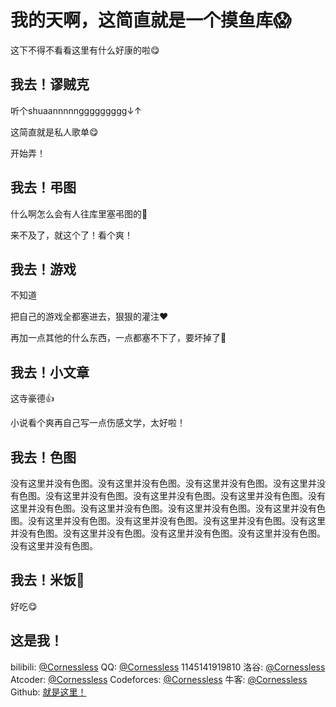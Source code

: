 # 我的天啊，这简直就是一个摸鱼库😱

这下不得不看看这里有什么好康的啦😋

## 我去！谬贼克

听个shuaannnnnggggggggg↓↑

这简直就是私人歌单😋

开始弄！

## 我去！弔图

什么啊怎么会有人往库里塞弔图的🤔

来不及了，就这个了！看个爽！

## 我去！游戏

不知道

把自己的游戏全都塞进去，狠狠的灌注❤️

再加一点其他的什么东西，一点都塞不下了，要坏掉了🥵

## 我去！小文章

这寺豪德👍

小说看个爽再自己写一点伤感文学，太好啦！

## 我去！色图

没有这里并没有色图。没有这里并没有色图。没有这里并没有色图。没有这里并没有色图。没有这里并没有色图。没有这里并没有色图。没有这里并没有色图。没有这里并没有色图。没有这里并没有色图。没有这里并没有色图。没有这里并没有色图。没有这里并没有色图。没有这里并没有色图。没有这里并没有色图。没有这里并没有色图。没有这里并没有色图。没有这里并没有色图。没有这里并没有色图。没有这里并没有色图。

## 我去！米饭🍚

好吃😋

## 这是我！

bilibili: [@Cornessless](https://bilibili.com)
QQ: [@Cornessless](https://) 1145141919810
洛谷: [@Cornessless](https://luogu.com.cn/user)
Atcoder: [@Cornessless](https://atcoder.jp/)
Codeforces: [@Cornessless](https://codeforces.com)
牛客: [@Cornessless](https://nowcoder.com)
Github: [就是这里！](https://github.com)

